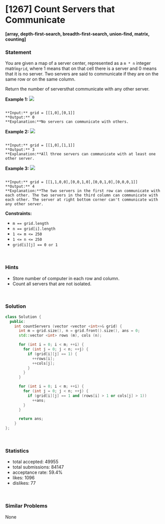 # [1267] Count Servers that Communicate

**[array, depth-first-search, breadth-first-search, union-find, matrix, counting]**

### Statement

You are given a map of a server center, represented as a `m * n` integer matrix`grid`, where 1 means that on that cell there is a server and 0 means that it is no server. Two servers are said to communicate if they are on the same row or on the same column.  

  

Return the number of serversthat communicate with any other server.


**Example 1:**
![](https://assets.leetcode.com/uploads/2019/11/14/untitled-diagram-6.jpg)

```

**Input:** grid = [[1,0],[0,1]]
**Output:** 0
**Explanation:**No servers can communicate with others.
```

**Example 2:**
**![](https://assets.leetcode.com/uploads/2019/11/13/untitled-diagram-4.jpg)**

```

**Input:** grid = [[1,0],[1,1]]
**Output:** 3
**Explanation:**All three servers can communicate with at least one other server.

```

**Example 3:**
![](https://assets.leetcode.com/uploads/2019/11/14/untitled-diagram-1-3.jpg)

```

**Input:** grid = [[1,1,0,0],[0,0,1,0],[0,0,1,0],[0,0,0,1]]
**Output:** 4
**Explanation:**The two servers in the first row can communicate with each other. The two servers in the third column can communicate with each other. The server at right bottom corner can't communicate with any other server.

```

**Constraints:**
* `m == grid.length`
* `n == grid[i].length`
* `1 <= m <= 250`
* `1 <= n <= 250`
* `grid[i][j] == 0 or 1`


<br>

### Hints

- Store number of computer in each row and column.
- Count all servers that are not isolated.

<br>

### Solution

```cpp
class Solution {
  public:
    int countServers (vector <vector <int>>& grid) {
      int m = grid.size(), n = grid.front().size(), ans = 0;
      std::vector <int> rows (m), cols (n);

      for (int i = 0; i < m; ++i) {
        for (int j = 0; j < n; ++j) {
          if (grid[i][j] == 1) {
            ++rows[i];
            ++cols[j];
          }
        }
      }

      for (int i = 0; i < m; ++i) {
        for (int j = 0; j < n; ++j) {
          if (grid[i][j] == 1 and (rows[i] > 1 or cols[j] > 1))
            ++ans;
        }
      }

      return ans;
    }
};
```

<br>

### Statistics

- total accepted: 49955
- total submissions: 84147
- acceptance rate: 59.4%
- likes: 1096
- dislikes: 77

<br>

### Similar Problems

None
